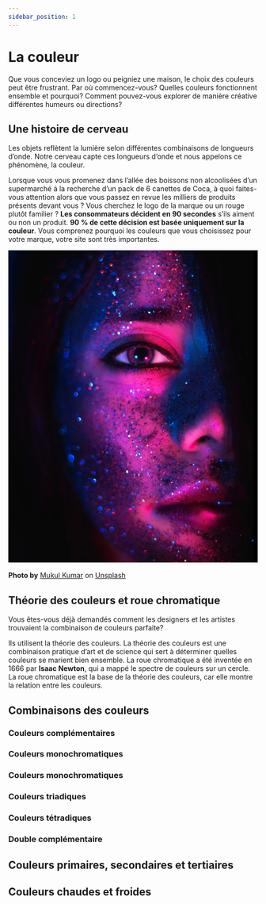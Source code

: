 ```yaml
---
sidebar_position: 1
---
```


# La couleur

Que vous conceviez un logo ou peigniez une maison, le choix des couleurs peut être frustrant. Par où commencez-vous? Quelles couleurs fonctionnent ensemble et pourquoi? Comment pouvez-vous explorer de manière créative différentes humeurs ou directions?

## Une histoire de cerveau

Les objets reflètent la lumière selon différentes combinaisons de longueurs d’onde. Notre cerveau capte ces longueurs d’onde et nous appelons ce phénomène, la couleur.

Lorsque vous vous promenez dans l’allée des boissons non alcoolisées d’un supermarché à la recherche d’un pack de 6 canettes de Coca, à quoi faites-vous attention alors que vous passez en revue les milliers de produits présents devant vous ? Vous cherchez le logo de la marque ou un rouge plutôt familier ? **Les consommateurs décident en 90 secondes** s’ils aiment ou non un produit. **90 % de cette décision est basée uniquement sur la couleur**. Vous comprenez pourquoi les couleurs que vous choisissez pour votre marque, votre site sont très importantes.

![Face With Color Make Up](/img/tutorial/mukul-kumar-e4uXd7vMoxU-unsplash.jpg)

**Photo by** <a href="https://unsplash.com/@eyesofmuk?utm_source=unsplash&utm_medium=referral&utm_content=creditCopyText">Mukul Kumar</a> on <a href="https://unsplash.com/s/photos/glitter-face?utm_source=unsplash&utm_medium=referral&utm_content=creditCopyText">Unsplash</a>
  
## Théorie des couleurs et roue chromatique

Vous êtes-vous déjà demandés comment les designers et les artistes trouvaient la combinaison de couleurs parfaite?

Ils utilisent la théorie des couleurs. 
La théorie des couleurs est une combinaison pratique d’art et de science qui sert à déterminer quelles couleurs se marient bien ensemble. 
La roue chromatique a été inventée en 1666 par **Isaac Newton**, qui a mappé le spectre de couleurs sur un cercle. La roue chromatique est la base de la théorie des couleurs, car elle montre la relation entre les couleurs.

## Combinaisons des couleurs
### Couleurs complémentaires
### Couleurs monochromatiques
### Couleurs monochromatiques
### Couleurs triadiques
### Couleurs tétradiques
### Double complémentaire

## Couleurs primaires, secondaires et tertiaires

## Couleurs chaudes et froides